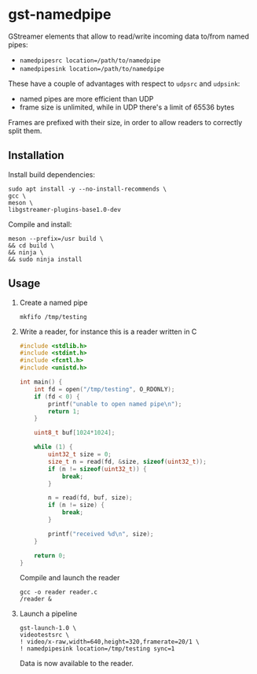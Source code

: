 
# gst-namedpipe

GStreamer elements that allow to read/write incoming data to/from named pipes:

* `namedpipesrc location=/path/to/namedpipe`
* `namedpipesink location=/path/to/namedpipe`

These have a couple of advantages with respect to `udpsrc` and `udpsink`:

* named pipes are more efficient than UDP
* frame size is unlimited, while in UDP there's a limit of 65536 bytes

Frames are prefixed with their size, in order to allow readers to correctly split them.

## Installation

Install build dependencies:
```
sudo apt install -y --no-install-recommends \
gcc \
meson \
libgstreamer-plugins-base1.0-dev
```

Compile and install:
```
meson --prefix=/usr build \
&& cd build \
&& ninja \
&& sudo ninja install
```

## Usage

1. Create a named pipe

   ```
   mkfifo /tmp/testing
   ```

2. Write a reader, for instance this is a reader written in C

   ```c
   #include <stdlib.h>
   #include <stdint.h>
   #include <fcntl.h>
   #include <unistd.h>

   int main() {
       int fd = open("/tmp/testing", O_RDONLY);
       if (fd < 0) {
           printf("unable to open named pipe\n");
           return 1;
       }

       uint8_t buf[1024*1024];

       while (1) {
           uint32_t size = 0;
           size_t n = read(fd, &size, sizeof(uint32_t));
           if (n != sizeof(uint32_t)) {
               break;
           }

           n = read(fd, buf, size);
           if (n != size) {
               break;
           }

           printf("received %d\n", size);
       }

       return 0;
   }
   ```

   Compile and launch the reader

   ```
   gcc -o reader reader.c
   /reader &
   ```

3. Launch a pipeline

   ```
   gst-launch-1.0 \
   videotestsrc \
   ! video/x-raw,width=640,height=320,framerate=20/1 \
   ! namedpipesink location=/tmp/testing sync=1
   ```

   Data is now available to the reader.
